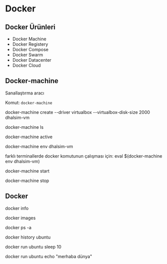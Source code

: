 # Docker

## Docker Ürünleri

* Docker Machine
* Docker Registery
* Docker Compose
* Docker Swarm
* Docker Datacenter
* Docker Cloud

## Docker-machine

Sanallaştırma aracı

Komut: `docker-machine`

docker-machine create --driver virtualbox --virtualbox-disk-size 2000 dhalsim-vm

docker-machine ls 

docker-machine active

docker-machine env dhalsim-vm  

farklı terminallerde docker komutunun çalışması için:
eval $(docker-machine env dhalsim-vm)

docker-machine start

docker-machine stop

## Docker

docker info 

docker images

docker ps -a

docker history ubuntu

docker run ubuntu sleep 10

docker run ubuntu echo "merhaba dünya"